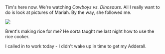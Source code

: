 Tim's here now. We're watching *Cowboys vs. Dinosaurs*. All I really want to do is look at pictures of Mariah. By the way, she followed me.

![](Tim's%20here%20now.%20We're%20watching%20Cowboys%20vs.%20Dinosaurs.%20All%20I%20really%20want%20to%20do%20is%20look%20at%20pictures%20of%20Mariah.%20By%20the%20way,%20she%20followed%20me./5952037c639070ad43cc6b8241a663fd.jpeg)

Brent's making rice for me? He sorta taught me last night how to use the rice cooker.

I called in to work today - I didn't wake up in time to get my Adderall.
